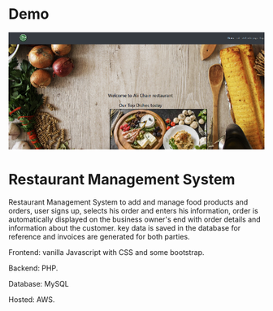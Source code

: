 # Demo

[![restaurant management system ](/thumbnail.png)](https://youtu.be/XahuJPcWZzI)

# Restaurant Management System
Restaurant Management System to add and manage food products and orders, user signs up, selects his order and enters his information, order is automatically displayed on the business owner's end with order details and information about the customer. key data is saved in the database for reference and invoices are generated for both parties.


Frontend: vanilla Javascript with CSS and some bootstrap.


Backend: PHP.


Database: MySQL

Hosted: AWS.
